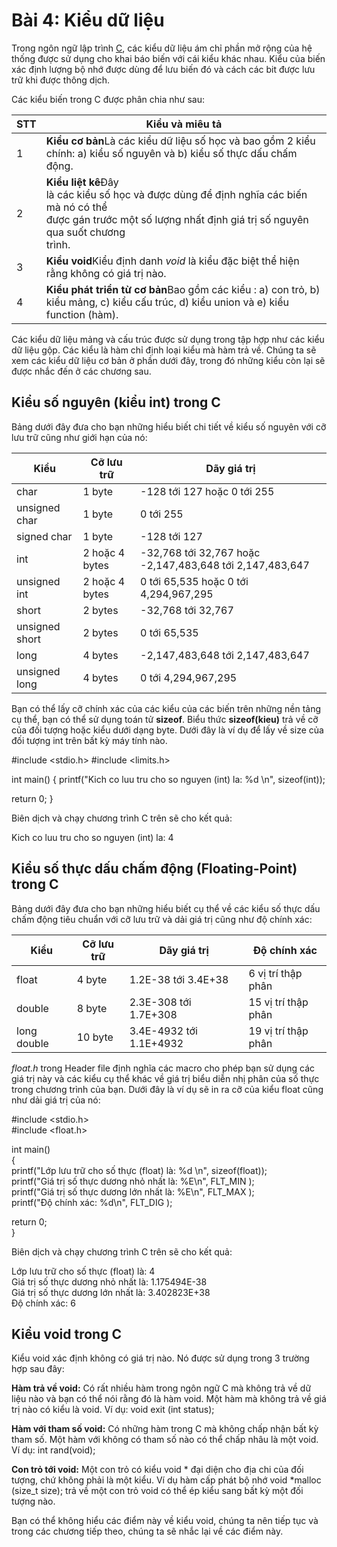 # Bài 4: Kiểu dữ liệu

Trong ngôn ngữ lập trình [C](https://quantrimang.com/lap-trinh-c%20 "Ngôn ngữ lập trình C"),
 các kiểu dữ liệu ám chỉ phần mở rộng của hệ thống được sử dụng cho khai
 báo biến với cái kiểu khác nhau. Kiểu của biến xác định lượng bộ nhớ 
được dùng để lưu biến đó và cách các bit được lưu trữ khi được thông 
dịch.

Các kiểu biến trong C được phân chia như sau:

| STT | Kiểu và miêu tả                                                                                                                                                                    |
| --- | ---------------------------------------------------------------------------------------------------------------------------------------------------------------------------------- |
| 1   | **Kiểu cơ bản**Là các kiểu dữ liệu số học và bao gồm 2 kiểu chính: a) kiểu số nguyên và b) kiểu số thực dấu chấm động.                                                             |
| 2   | **Kiểu liệt kê**Đây<br> là các kiểu số học và được dùng để định nghĩa các biến mà nó có thể <br>được gán trước một số lượng nhất định giá trị số nguyên qua suốt chương <br>trình. |
| 3   | **Kiểu void**Kiểu định danh *void* là kiểu đặc biệt thể hiện rằng không có giá trị nào.                                                                                            |
| 4   | **Kiểu phát triển từ cơ bản**Bao gồm các kiểu : a) con trỏ, b) kiểu mảng, c) kiểu cấu trúc, d) kiểu union và e) kiểu function (hàm).                                               |

Các
 kiểu dữ liệu mảng và cấu trúc được sử dụng trong tập hợp như các kiểu 
dữ liệu gộp. Các kiểu là hàm chỉ định loại kiểu mà hàm trả về. Chúng ta 
sẽ xem các kiểu dữ liệu cơ bản ở phần dưới đây, trong đó những kiểu còn 
lại sẽ được nhắc đến ở các chương sau.

## Kiểu số nguyên (kiểu int) trong C

Bảng dưới đây đưa cho bạn những hiểu biết chi tiết về kiểu số nguyên với cỡ lưu trữ cũng như giới hạn của nó:

| Kiểu           | Cỡ lưu trữ     | Dãy giá trị                                              |
| -------------- | -------------- | -------------------------------------------------------- |
| char           | 1 byte         | -128 tới 127 hoặc 0 tới 255                              |
| unsigned char  | 1 byte         | 0 tới 255                                                |
| signed char    | 1 byte         | -128 tới 127                                             |
| int            | 2 hoặc 4 bytes | -32,768 tới 32,767 hoặc -2,147,483,648 tới 2,147,483,647 |
| unsigned int   | 2 hoặc 4 bytes | 0 tới 65,535 hoặc 0 tới 4,294,967,295                    |
| short          | 2 bytes        | -32,768 tới 32,767                                       |
| unsigned short | 2 bytes        | 0 tới 65,535                                             |
| long           | 4 bytes        | -2,147,483,648 tới 2,147,483,647                         |
| unsigned long  | 4 bytes        | 0 tới 4,294,967,295                                      |

Bạn có thể lấy cỡ chính xác của các kiểu của các biến trên những nền tảng cụ thể, bạn có thể sử dụng toán tử **sizeof**. Biểu thức **sizeof(kieu)** trả về cỡ của đối tượng hoặc kiểu dưới dạng byte. Dưới đây là ví dụ để lấy về size của đối tượng int trên bất kỳ máy tính nào.

#include <stdio.h>
#include <limits.h>

int main()
{ printf("Kich co luu tru cho so nguyen (int) la: %d \n", sizeof(int));

   return 0;
}

Biên dịch và chạy chương trình C trên sẽ cho kết quả:

Kich co luu tru cho so nguyen (int) la: 4

## Kiểu số thực dấu chấm động (Floating-Point) trong C

Bảng
 dưới đây đưa cho bạn những hiểu biết cụ thể về các kiểu số thực dấu 
chấm động tiêu chuẩn với cỡ lưu trữ và dải giá trị cũng như độ chính 
xác:

| Kiểu        | Cỡ lưu trữ | Dãy giá trị             | Độ chính xác        |
| ----------- | ---------- | ----------------------- | ------------------- |
| float       | 4 byte     | 1.2E-38 tới 3.4E+38     | 6 vị trí thập phân  |
| double      | 8 byte     | 2.3E-308 tới 1.7E+308   | 15 vị trí thập phân |
| long double | 10 byte    | 3.4E-4932 tới 1.1E+4932 | 19 vị trí thập phân |

*float.h* trong Header file định nghĩa các macro cho phép bạn sử dụng các giá trị
 này và các kiểu cụ thể khác về giá trị biểu diễn nhị phân của số thực 
trong chương trình của bạn. Dưới đây là ví dụ sẽ in ra cỡ của kiểu float
 cũng như dải giá trị của nó:

#include <stdio.h>  
#include <float.h>  

int main()  
{  
 printf("Lớp lưu trữ cho số thực (float) là: %d \n", sizeof(float));  
 printf("Giá trị số thực dương nhỏ nhất là: %E\n", FLT_MIN );  
 printf("Giá trị số thực dương lớn nhất là: %E\n", FLT_MAX );  
 printf("Độ chính xác: %d\n", FLT_DIG );  

 return 0;  
}

Biên dịch và chạy chương trình C trên sẽ cho kết quả:

Lớp lưu trữ cho số thực (float) là: 4   
Giá trị số thực dương nhỏ nhất là: 1.175494E-38  
Giá trị số thực dương lớn nhất là: 3.402823E+38  
Độ chính xác: 6

## Kiểu void trong C

Kiểu void xác định không có giá trị nào. Nó được sử dụng trong 3 trường hợp sau đây:

**Hàm trả về void:** Có
 rất nhiều hàm trong ngôn ngữ C mà không trả về dữ liệu nào và bạn có 
thể nói rằng đó là hàm void. Một hàm mà không trả về giá trị nào có kiểu
 là void. Ví dụ: void exit (int status);

**Hàm với tham số void:** Có
 những hàm trong C mà không chấp nhận bất kỳ tham số. Một hàm với không 
có tham số nào có thể chấp nhâu là một void. Ví dụ: int rand(void);

**Con trỏ tới void:** Một
 con trỏ có kiểu void * đại diện cho địa chi của đối tượng, chứ không 
phải là một kiểu. Ví dụ hàm cấp phát bộ nhớ void *malloc (size_t size); 
trả về một con trỏ void có thể ép kiểu sang bất kỳ một đối tượng nào.

Bạn
 có thể không hiểu các điểm này về kiểu void, chúng ta nên tiếp tục và 
trong các chương tiếp theo, chúng ta sẽ nhắc lại về các điểm này.
